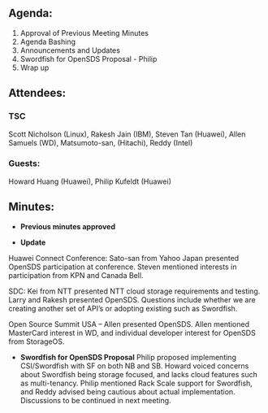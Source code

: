 ## Agenda:
1.	Approval of Previous Meeting Minutes
2.	Agenda Bashing
3.	Announcements and Updates
4.	Swordfish for OpenSDS Proposal - Philip
5.	Wrap up




## Attendees: 
### TSC
Scott Nicholson (Linux), Rakesh Jain (IBM), Steven Tan (Huawei), Allen Samuels (WD), Matsumoto-san, (Hitachi), Reddy (Intel)

### Guests: 
Howard Huang (Huawei), Philip Kufeldt (Huawei)



## Minutes:
-	**Previous minutes approved**

-	**Update**

Huawei Connect Conference: Sato-san from Yahoo Japan presented OpenSDS participation at conference. Steven mentioned interests in participation from KPN and Canada Bell.

SDC: Kei from NTT presented NTT cloud storage requirements and testing. Larry and Rakesh presented OpenSDS. Questions include whether we are creating another set of API’s or adopting existing such as Swordfish. 

Open Source Summit USA – Allen presented OpenSDS. Allen mentioned MasterCard interest in WD, and individual developer interest for OpenSDS from StorageOS.


-	**Swordfish for OpenSDS Proposal**
Philip proposed implementing CSI/Swordfish with SF on both NB and SB. Howard voiced concerns about Swordfish being storage focused, and lacks cloud features such as multi-tenancy. Philip mentioned Rack Scale support for Swordfish, and Reddy advised being cautious about actual implementation. Discussions to be continued in next meeting.
